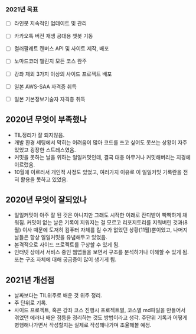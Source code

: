### 2021년 목표

- [ ] 라인봇 지속적인 업데이트 및 관리
- [ ] 카카오톡 버전 재생 공대용 챗봇 기동
- [ ] 컬러팔레트 캔버스 API 및 사이트 제작, 배포
- [ ] 노마드코더 챌린지 모든 코스 완주
- [ ] 강좌 제외 3가지 이상의 사이드 프로젝트 배포
- [ ] 일본 AWS-SAA 자격증 취득
- [ ] 일본 기본정보기술자 자격층 취득


## 2020년 무엇이 부족했나

- TIL정리가 잘 되지않음.
- 개발 환경 세팅에서 막히는 어려움이 많아 코드를 쓰고 싶어도 못쓰는 상황이 자주 있었고 굉장한 스트레스였음.
- 커밋을 못하는 날을 위하는 일일커밋인데, 결국 대충 아무거나 커밋해버리는 지경에 이르렀음.
- 10월에 이르러서 개인적 사정도 있었고, 여러가지 이유로 이 일일커밋 기록란을 전혀 활용을 못하고 있었음.



## 2020년 무엇이 잘되었나

- 일일커밋이 아주 잘 된 것은 아니지만 그래도 시작한 이래로 잔디밭이 빡빡하게 채워짐. 커밋이 없는 날은 기록이 지워지는 걸 모르고 리포지토리를 지워버린 것과(8월) 이사 때문에 도저히 컴퓨터 자체를 킬 수가 없었던 상황(11월)뿐이었고, 나머지 날들은 항상 일일커밋을 유념해두고 있었음.
- 본격적으로 사이드 프로젝트를 구상할 수 있게 됨.
- 인터넷 상에서 서비스 중인 웹앱들을 보면서 구조를 분석하거나 이해할 수 있게 됨. 또는 구조 자체에 대해 궁금증이 많이 생기게 됨.



## 2021년 개선점
- 날짜보다는 TIL위주로 배운 것 위주 정리.
- 주 단위로 기록.
- 사이드 프로젝트, 혹은 강좌 코스 진행시 프로젝트별, 코스별 md파일을 만들어서 겪었던 에러나 배운 점등을 정리하는 것도 방법이라고 생각. 주단위 기록과 어떻게 병행해나가면서 작성할지는 실제로 작성해나가며 조율해볼 예정.